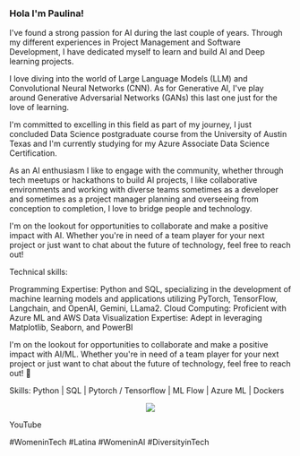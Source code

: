 ### Hola I'm Paulina!

I've found a strong passion for AI during the last couple of years. Through my different experiences in Project Management and Software Development, I have dedicated myself to learn and build AI and Deep learning projects.

I love diving into the world of Large Language Models (LLM) and  Convolutional Neural Networks (CNN). As for Generative AI, I've play around Generative Adversarial Networks (GANs) this last one just for the love of learning.

I'm committed to excelling in this field as part of my journey, I just concluded Data Science postgraduate course from the University of Austin Texas and I'm currently studying for my Azure Associate Data Science Certification. 

As an AI enthusiasm I like to engage with the community, whether through tech meetups or hackathons to build AI projects, I like collaborative environments and working with diverse teams sometimes as a developer and sometimes as a project manager planning and overseeing from conception to completion, I love to bridge people and technology.

I'm on the lookout for opportunities to collaborate and make a positive impact with AI. Whether you're in need of a team player for your next project or just want to chat about the future of technology, feel free to reach out!

Technical skills:

Programming Expertise: Python and SQL, specializing in the development of machine learning models and applications utilizing PyTorch, TensorFlow, Langchain, and OpenAI, Gemini, LLama2.
Cloud Computing: Proficient with Azure ML and AWS
Data Visualization Expertise: Adept in leveraging Matplotlib, Seaborn, and PowerBI

I'm on the lookout for opportunities to collaborate and make a positive impact with AI/ML. Whether you're in need of a team player for your next project or just want to chat about the future of technology, feel free to reach out! 💬

Skills: Python | SQL | Pytorch / Tensorflow | ML Flow | Azure ML | Dockers 

<p align="center">
  <a href="https://skillicons.dev">
    <img src="https://skillicons.dev/icons?i=python,pytorch,tensorflow,aws,azure,kubernetes,docker" />
  </a>
</p>

YouTube


#WomeninTech #Latina #WomeninAI #DiversityinTech






